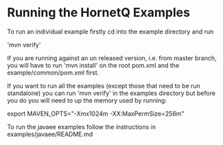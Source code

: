 Running the HornetQ Examples
============================

To run an individual example firstly cd into the example directory and run

'mvn verify'

If you are running against an un released version, i.e. from master branch, you will have to run 'mvn install' on the root
pom.xml and the example/common/pom.xml first.

If you want to run all the examples (except those that need to be run standalone) you can run 'mvn verify' in the examples
directory but before you do you will need to up the memory used by running:

export MAVEN_OPTS="-Xmx1024m -XX:MaxPermSize=256m"

To run the javaee examples follow the instructions in examples/javaee/README.md
